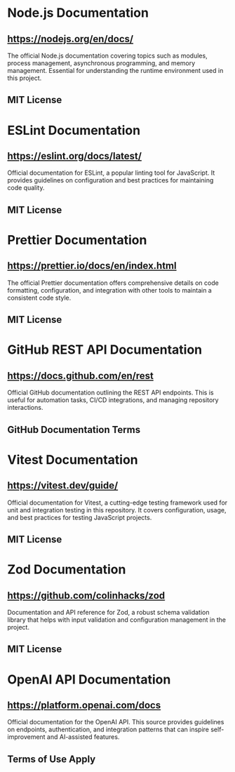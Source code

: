 # Node.js Documentation
## https://nodejs.org/en/docs/
The official Node.js documentation covering topics such as modules, process management, asynchronous programming, and memory management. Essential for understanding the runtime environment used in this project.
## MIT License

# ESLint Documentation
## https://eslint.org/docs/latest/
Official documentation for ESLint, a popular linting tool for JavaScript. It provides guidelines on configuration and best practices for maintaining code quality.
## MIT License

# Prettier Documentation
## https://prettier.io/docs/en/index.html
The official Prettier documentation offers comprehensive details on code formatting, configuration, and integration with other tools to maintain a consistent code style.
## MIT License

# GitHub REST API Documentation
## https://docs.github.com/en/rest
Official GitHub documentation outlining the REST API endpoints. This is useful for automation tasks, CI/CD integrations, and managing repository interactions.
## GitHub Documentation Terms

# Vitest Documentation
## https://vitest.dev/guide/
Official documentation for Vitest, a cutting-edge testing framework used for unit and integration testing in this repository. It covers configuration, usage, and best practices for testing JavaScript projects.
## MIT License

# Zod Documentation
## https://github.com/colinhacks/zod
Documentation and API reference for Zod, a robust schema validation library that helps with input validation and configuration management in the project.
## MIT License

# OpenAI API Documentation
## https://platform.openai.com/docs
Official documentation for the OpenAI API. This source provides guidelines on endpoints, authentication, and integration patterns that can inspire self-improvement and AI-assisted features.
## Terms of Use Apply